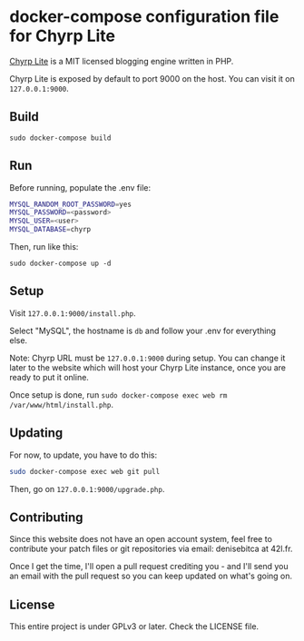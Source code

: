 # docker-compose configuration file for Chyrp Lite

[Chyrp Lite](https://github.com/xenocrat/chyrp-lite) is a MIT licensed blogging engine written in PHP.

Chyrp Lite is exposed by default to port 9000 on the host. You can visit it on ``127.0.0.1:9000``.

## Build

```
sudo docker-compose build
```

## Run

Before running, populate the .env file:

```bash
MYSQL_RANDOM_ROOT_PASSWORD=yes
MYSQL_PASSWORD=<password>
MYSQL_USER=<user>
MYSQL_DATABASE=chyrp
```

Then, run like this:

```
sudo docker-compose up -d
```

## Setup

Visit ``127.0.0.1:9000/install.php``.

Select "MySQL", the hostname is ``db`` and follow your .env for everything else.

Note: Chyrp URL must be ``127.0.0.1:9000`` during setup. You can change it later to the website which will host your Chyrp Lite instance, once you are ready to put it online.

Once setup is done, run ``sudo docker-compose exec web rm /var/www/html/install.php``.

## Updating

For now, to update, you have to do this:
```bash
sudo docker-compose exec web git pull
```

Then, go on ``127.0.0.1:9000/upgrade.php``.

## Contributing

Since this website does not have an open account system, feel free to contribute your patch files or git repositories via email: denisebitca at 42l.fr.

Once I get the time, I'll open a pull request crediting you - and I'll send you an email with the pull request so you can keep updated on what's going on.

## License

This entire project is under GPLv3 or later. Check the LICENSE file.
